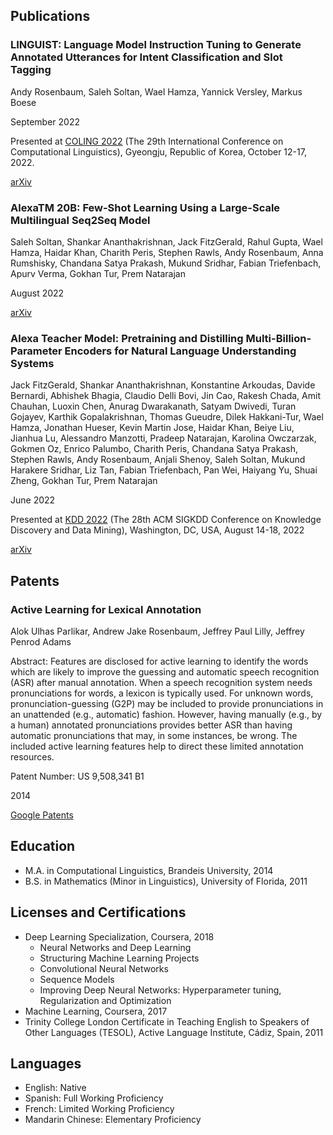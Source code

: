## Publications

### LINGUIST: Language Model Instruction Tuning to Generate Annotated Utterances for Intent Classification and Slot Tagging

Andy Rosenbaum, Saleh Soltan, Wael Hamza, Yannick Versley, Markus Boese

September 2022

Presented at [COLING 2022](https://coling2022.org) (The 29th International Conference on Computational Linguistics), Gyeongju, Republic of Korea, October 12-17, 2022.

[arXiv](https://arxiv.org/abs/2209.09900)


### AlexaTM 20B: Few-Shot Learning Using a Large-Scale Multilingual Seq2Seq Model

Saleh Soltan, Shankar Ananthakrishnan, Jack FitzGerald, Rahul Gupta, Wael Hamza, Haidar Khan, Charith Peris, Stephen Rawls, Andy Rosenbaum, Anna Rumshisky, Chandana Satya Prakash, Mukund Sridhar, Fabian Triefenbach, Apurv Verma, Gokhan Tur, Prem Natarajan

August 2022

[arXiv](https://arxiv.org/abs/2208.01448)

### Alexa Teacher Model: Pretraining and Distilling Multi-Billion-Parameter Encoders for Natural Language Understanding Systems

Jack FitzGerald, Shankar Ananthakrishnan, Konstantine Arkoudas, Davide Bernardi, Abhishek Bhagia, Claudio Delli Bovi, Jin Cao, Rakesh Chada, Amit Chauhan, Luoxin Chen, Anurag Dwarakanath, Satyam Dwivedi, Turan Gojayev, Karthik Gopalakrishnan, Thomas Gueudre, Dilek Hakkani-Tur, Wael Hamza, Jonathan Hueser, Kevin Martin Jose, Haidar Khan, Beiye Liu, Jianhua Lu, Alessandro Manzotti, Pradeep Natarajan, Karolina Owczarzak, Gokmen Oz, Enrico Palumbo, Charith Peris, Chandana Satya Prakash, Stephen Rawls, Andy Rosenbaum, Anjali Shenoy, Saleh Soltan, Mukund Harakere Sridhar, Liz Tan, Fabian Triefenbach, Pan Wei, Haiyang Yu, Shuai Zheng, Gokhan Tur, Prem Natarajan

June 2022

Presented at [KDD 2022](https://kdd.org/kdd2022/) (The 28th ACM SIGKDD Conference on Knowledge Discovery and Data Mining), Washington, DC, USA, August 14-18, 2022

[arXiv](https://arxiv.org/abs/2206.07808)

## Patents

### Active Learning for Lexical Annotation

Alok Ulhas Parlikar, Andrew Jake Rosenbaum, Jeffrey Paul Lilly, Jeffrey Penrod Adams 

Abstract: Features are disclosed for active learning to identify the words which are likely to improve the guessing and automatic speech recognition (ASR) after manual annotation. When a speech recognition system needs pronunciations for words, a lexicon is typically used. For unknown words, pronunciation-guessing (G2P) may be included to provide pronunciations in an unattended (e.g., automatic) fashion. However, having manually (e.g., by a human) annotated pronunciations provides better ASR than having automatic pronunciations that may, in some instances, be wrong. The included active learning features help to direct these limited annotation resources.

Patent Number: US 9,508,341 B1

2014

[Google Patents](https://patents.google.com/patent/US9508341B1/en)

## Education

* M.A. in Computational Linguistics, Brandeis University, 2014
* B.S. in Mathematics (Minor in Linguistics), University of Florida, 2011

## Licenses and Certifications

* Deep Learning Specialization, Coursera, 2018
	* Neural Networks and Deep Learning
	* Structuring Machine Learning Projects
	* Convolutional Neural Networks
	* Sequence Models
	* Improving Deep Neural Networks: Hyperparameter tuning, Regularization and Optimization
* Machine Learning, Coursera, 2017
* Trinity College London Certificate in Teaching English to Speakers of Other Languages (TESOL), Active Language Institute, Cádiz, Spain, 2011

## Languages

* English: Native
* Spanish: Full Working Proficiency
* French: Limited Working Proficiency
* Mandarin Chinese: Elementary Proficiency
